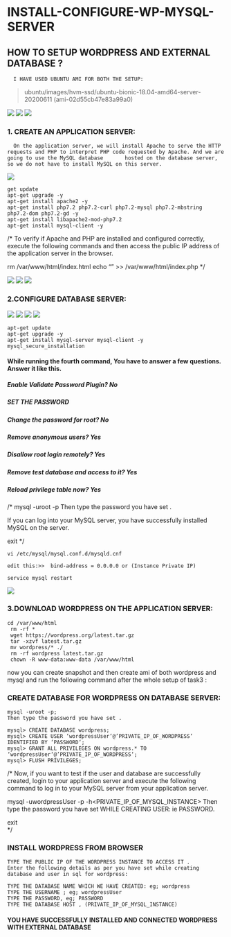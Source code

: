 # INSTALL-CONFIGURE-WP-MYSQL-SERVER


## HOW TO SETUP WORDPRESS AND EXTERNAL DATABASE ?


      I HAVE USED UBUNTU AMI FOR BOTH THE SETUP:

>ubuntu/images/hvm-ssd/ubuntu-bionic-18.04-amd64-server-20200611 (ami-02d55cb47e83a99a0)

<img src="https://github.com/raghav1674/INSTALL-CONFIGURE-WP-MYSQL-SERVER/blob/master/SETUP/01_wp.PNG">

<img src="https://github.com/raghav1674/INSTALL-CONFIGURE-WP-MYSQL-SERVER/blob/master/SETUP/02_wp.PNG">
<img src="https://github.com/raghav1674/INSTALL-CONFIGURE-WP-MYSQL-SERVER/blob/master/SETUP/03_wp.PNG">




### 1. CREATE AN APPLICATION SERVER:
  
      On the application server, we will install Apache to serve the HTTP requests and PHP to interpret PHP code requested by Apache. And we are going to use the MySQL database       hosted on the database server, so we do not have to install MySQL on this server.
<img src="https://github.com/raghav1674/INSTALL-CONFIGURE-WP-MYSQL-SERVER/blob/master/SETUP/04_wp.PNG">

 ```
 get update
 apt-get upgrade -y
 apt-get install apache2 -y
 apt-get install php7.2 php7.2-curl php7.2-mysql php7.2-mbstring php7.2-dom php7.2-gd -y
 apt-get install libapache2-mod-php7.2
 apt-get install mysql-client -y 
 ```

 
/*
To verify if Apache and PHP are installed and configured correctly, execute the following commands and then access the public IP address of the application server in the browser.

 rm /var/www/html/index.html
 echo “<?php phpinfo(); ?>” >> /var/www/html/index.php 
 */
 
 <img src="https://github.com/raghav1674/INSTALL-CONFIGURE-WP-MYSQL-SERVER/blob/master/SETUP/05_wp.PNG">
 <img src="https://github.com/raghav1674/INSTALL-CONFIGURE-WP-MYSQL-SERVER/blob/master/SETUP/06_wp.PNG">
 <img src="https://github.com/raghav1674/INSTALL-CONFIGURE-WP-MYSQL-SERVER/blob/master/SETUP/07_wp.PNG">


### 2.CONFIGURE DATABASE SERVER:
<img src="https://github.com/raghav1674/INSTALL-CONFIGURE-WP-MYSQL-SERVER/blob/master/SETUP/01_sql.PNG">
<img src="https://github.com/raghav1674/INSTALL-CONFIGURE-WP-MYSQL-SERVER/blob/master/SETUP/02_sql.PNG">
<img src="https://github.com/raghav1674/INSTALL-CONFIGURE-WP-MYSQL-SERVER/blob/master/SETUP/03_sql.PNG">
<img src="https://github.com/raghav1674/INSTALL-CONFIGURE-WP-MYSQL-SERVER/blob/master/SETUP/04_sql.PNG">


 ```
 apt-get update
 apt-get upgrade -y
 apt-get install mysql-server mysql-client -y
 mysql_secure_installation
 ```



#### While running the fourth command, You have to answer a few questions. Answer it like this.

##### Enable Validate Password Plugin? No
##### SET THE PASSWORD
##### Change the password for root? No
##### Remove anonymous users? Yes
##### Disallow root login remotely? Yes
##### Remove test database and access to it? Yes
##### Reload privilege table now? Yes

/*
 mysql -uroot -p
 Then type the password you have set .

   If you can log into your MySQL server, you have successfully installed MySQL on the server. 
 
 exit 
 */


```
vi /etc/mysql/mysql.conf.d/mysqld.cnf

edit this:>>  bind-address = 0.0.0.0 or (Instance Private IP)

service mysql restart
```
<img src="https://github.com/raghav1674/INSTALL-CONFIGURE-WP-MYSQL-SERVER/blob/master/SETUP/05_sql.PNG">


### 3.DOWNLOAD WORDPRESS ON THE APPLICATION SERVER:


```
cd /var/www/html
 rm -rf *
 wget https://wordpress.org/latest.tar.gz
 tar -xzvf latest.tar.gz
 mv wordpress/* ./
 rm -rf wordpress latest.tar.gz
 chown -R www-data:www-data /var/www/html
 ```


now you can create snapshot and then create ami of both wordpress and mysql and run the following command after the whole setup of task3 :

### CREATE DATABASE FOR WORDPRESS ON DATABASE SERVER:


```
mysql -uroot -p;
Then type the password you have set .

mysql> CREATE DATABASE wordpress;
mysql> CREATE USER ‘wordpressUser‘@’PRIVATE_IP_OF_WORDPRESS‘ IDENTIFIED BY ‘PASSWORD‘;
mysql> GRANT ALL PRIVILEGES ON wordpress.* TO ‘wordpressUser‘@’PRIVATE_IP_OF_WORDPRESS‘;
mysql> FLUSH PRIVILEGES;
```


/*
Now, if you want to test if the user and database are successfully created, login to your application server and execute the following command to log in to your MySQL server from your application server.

mysql -uwordpressUser -p -h<PRIVATE_IP_OF_MYSQL_INSTANCE>
Then type the password you have set WHILE CREATING USER: ie PASSWORD.

exit  
*/



### INSTALL WORDPRESS FROM BROWSER

```
TYPE THE PUBLIC IP OF THE WORDPRESS INSTANCE TO ACCESS IT .
Enter the following details as per you have set while creating database and user in sql for wordpress:

TYPE THE DATABASE NAME WHICH WE HAVE CREATED: eg; wordpress
TYPE THE USERNAME ; eg; wordpressUser
TYPE THE PASSWORD, eg; PASSWORD
TYPE THE DATABASE HOST , (PRIVATE_IP_OF_MYSQL_INSTANCE)

```

####  YOU HAVE SUCCESSFULLY INSTALLED AND CONNECTED WORDPRESS WITH EXTERNAL DATABASE







